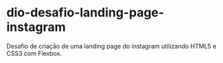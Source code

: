 # dio-desafio-landing-page-instagram
Desafio de criação de uma landing page do instagram utilizando HTML5 e CSS3 com Flexbox.
